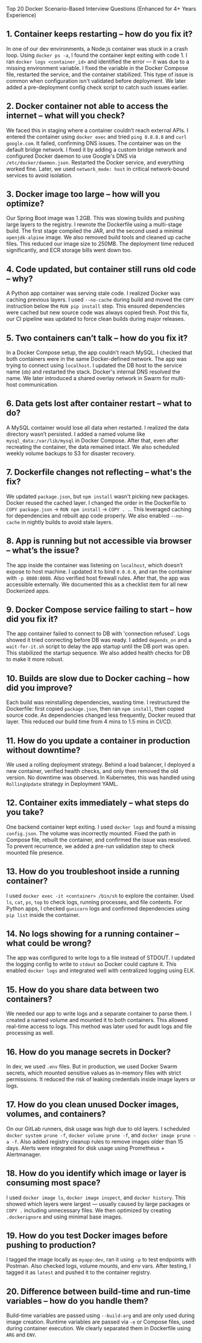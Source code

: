 Top 20 Docker Scenario-Based Interview Questions (Enhanced for 4+ Years Experience)

## 1. Container keeps restarting – how do you fix it?

In one of our dev environments, a Node.js container was stuck in a crash loop. Using `docker ps -a`, I found the container kept exiting with code 1. I ran `docker logs <container_id>` and identified the error — it was due to a missing environment variable. I fixed the variable in the Docker Compose file, restarted the service, and the container stabilized. This type of issue is common when configuration isn't validated before deployment. We later added a pre-deployment config check script to catch such issues earlier.

## 2. Docker container not able to access the internet – what will you check?

We faced this in staging where a container couldn’t reach external APIs. I entered the container using `docker exec` and tried `ping 8.8.8.8` and `curl google.com`. It failed, confirming DNS issues. The container was on the default bridge network. I fixed it by adding a custom bridge network and configured Docker daemon to use Google's DNS via `/etc/docker/daemon.json`. Restarted the Docker service, and everything worked fine. Later, we used `network_mode: host` in critical network-bound services to avoid isolation.

## 3. Docker image too large – how will you optimize?

Our Spring Boot image was 1.2GB. This was slowing builds and pushing large layers to the registry. I rewrote the Dockerfile using a multi-stage build. The first stage compiled the JAR, and the second used a minimal `openjdk-alpine` image. We also removed build tools and cleaned up cache files. This reduced our image size to 250MB. The deployment time reduced significantly, and ECR storage bills went down too.

## 4. Code updated, but container still runs old code – why?

A Python app container was serving stale code. I realized Docker was caching previous layers. I used `--no-cache` during build and moved the `COPY` instruction below the `RUN pip install` step. This ensured dependencies were cached but new source code was always copied fresh. Post this fix, our CI pipeline was updated to force clean builds during major releases.

## 5. Two containers can’t talk – how do you fix it?

In a Docker Compose setup, the app couldn’t reach MySQL. I checked that both containers were in the same Docker-defined network. The app was trying to connect using `localhost`. I updated the DB host to the service name (`db`) and restarted the stack. Docker's internal DNS resolved the name. We later introduced a shared overlay network in Swarm for multi-host communication.

## 6. Data gets lost after container restart – what to do?

A MySQL container would lose all data when restarted. I realized the data directory wasn’t persisted. I added a named volume like `mysql_data:/var/lib/mysql` in Docker Compose. After that, even after recreating the container, the data remained intact. We also scheduled weekly volume backups to S3 for disaster recovery.

## 7. Dockerfile changes not reflecting – what's the fix?

We updated `package.json`, but `npm install` wasn't picking new packages. Docker reused the cached layer. I changed the order in the Dockerfile to `COPY package.json` → `RUN npm install` → `COPY . .`. This leveraged caching for dependencies and rebuilt app code properly. We also enabled `--no-cache` in nightly builds to avoid stale layers.

## 8. App is running but not accessible via browser – what’s the issue?

The app inside the container was listening on `localhost`, which doesn’t expose to host machine. I updated it to bind `0.0.0.0`, and ran the container with `-p 8080:8080`. Also verified host firewall rules. After that, the app was accessible externally. We documented this as a checklist item for all new Dockerized apps.

## 9. Docker Compose service failing to start – how did you fix it?

The app container failed to connect to DB with 'connection refused'. Logs showed it tried connecting before DB was ready. I added `depends_on` and a `wait-for-it.sh` script to delay the app startup until the DB port was open. This stabilized the startup sequence. We also added health checks for DB to make it more robust.

## 10. Builds are slow due to Docker caching – how did you improve?

Each build was reinstalling dependencies, wasting time. I restructured the Dockerfile: first copied `package.json`, then ran `npm install`, then copied source code. As dependencies changed less frequently, Docker reused that layer. This reduced our build time from 4 mins to 1.5 mins in CI/CD.

## 11. How do you update a container in production without downtime?

We used a rolling deployment strategy. Behind a load balancer, I deployed a new container, verified health checks, and only then removed the old version. No downtime was observed. In Kubernetes, this was handled using `RollingUpdate` strategy in Deployment YAML.

## 12. Container exits immediately – what steps do you take?

One backend container kept exiting. I used `docker logs` and found a missing `config.json`. The volume was incorrectly mounted. Fixed the path in Compose file, rebuilt the container, and confirmed the issue was resolved. To prevent recurrence, we added a pre-run validation step to check mounted file presence.

## 13. How do you troubleshoot inside a running container?

I used `docker exec -it <container> /bin/sh` to explore the container. Used `ls`, `cat`, `ps`, `top` to check logs, running processes, and file contents. For Python apps, I checked `gunicorn` logs and confirmed dependencies using `pip list` inside the container.

## 14. No logs showing for a running container – what could be wrong?

The app was configured to write logs to a file instead of STDOUT. I updated the logging config to write to `stdout` so Docker could capture it. This enabled `docker logs` and integrated well with centralized logging using ELK.

## 15. How do you share data between two containers?

We needed our app to write logs and a separate container to parse them. I created a named volume and mounted it to both containers. This allowed real-time access to logs. This method was later used for audit logs and file processing as well.

## 16. How do you manage secrets in Docker?

In dev, we used `.env` files. But in production, we used Docker Swarm secrets, which mounted sensitive values as in-memory files with strict permissions. It reduced the risk of leaking credentials inside image layers or logs.

## 17. How do you clean unused Docker images, volumes, and containers?

On our GitLab runners, disk usage was high due to old layers. I scheduled `docker system prune -f`, `docker volume prune -f`, and `docker image prune -a -f`. Also added registry cleanup rules to remove images older than 15 days. Alerts were integrated for disk usage using Prometheus + Alertmanager.

## 18. How do you identify which image or layer is consuming most space?

I used `docker image ls`, `docker image inspect`, and `docker history`. This showed which layers were largest — usually caused by large packages or `COPY .` including unnecessary files. We then optimized by creating `.dockerignore` and using minimal base images.

## 19. How do you test Docker images before pushing to production?

I tagged the image locally as `myapp:dev`, ran it using `-p` to test endpoints with Postman. Also checked logs, volume mounts, and env vars. After testing, I tagged it as `latest` and pushed it to the container registry.

## 20. Difference between build-time and run-time variables – how do you handle them?

Build-time variables are passed using `--build-arg` and are only used during image creation. Runtime variables are passed via `-e` or Compose files, used during container execution. We clearly separated them in Dockerfile using `ARG` and `ENV`.

